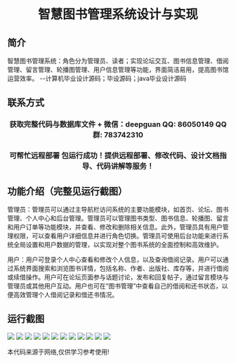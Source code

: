 <p><h1 align="center">智慧图书管理系统设计与实现</h1></p>

## 简介
智慧图书管理系统：角色分为管理员、读者；实现论坛交互、图书信息管理、借阅管理、留言管理、轮播图管理、用户信息管理等功能，界面简洁易用，提高图书馆运营效率。    --计算机毕业设计源码；毕设源码；java毕业设计源码


## 联系方式
<p><h3 align="center">获取完整代码与数据库文件 + 微信：deepguan QQ: 86050149 QQ群: 783742310</h3></p>
<p><h3 align="center">可帮忙远程部署 包运行成功！提供远程部署、修改代码、设计文档指导、代码讲解等服务！</h3></p>

## 功能介绍（完整见运行截图）
管理员：管理员可以通过主导航栏访问系统的主要功能模块，如首页、论坛、图书管理、个人中心和后台管理。管理员可以管理图书类型、图书信息、轮播图、留言和用户订单等功能模块，并查看、修改和删除相关信息。此外，管理员具有用户管理权限，可以查看用户详细信息并进行角色切换。管理员可使用后台功能来进行系统全局设置和用户数据的管理，以实现对整个图书系统的全面控制和高效维护。

用户：用户可登录个人中心查看和修改个人信息，以及查询借阅记录。用户可以通过系统界面搜索和浏览图书详情，包括名称、作者、出版社、库存等，并进行借阅或续借操作。用户可在论坛页面参与话题讨论，发布和回复帖子，通过留言模块与管理员或其他用户互动。用户也可在“图书管理”中查看自己的借阅和还书状态，以便高效管理个人借阅记录和借还书情况。


## 运行截图
![](https://bs-1329754181.cos.ap-shanghai.myqcloud.com/spring/SmartLibraryManagementSystemDesignAndImplementation/img/001.jpg)
![](https://bs-1329754181.cos.ap-shanghai.myqcloud.com/spring/SmartLibraryManagementSystemDesignAndImplementation/img/002.jpg)
![](https://bs-1329754181.cos.ap-shanghai.myqcloud.com/spring/SmartLibraryManagementSystemDesignAndImplementation/img/003.jpg)
![](https://bs-1329754181.cos.ap-shanghai.myqcloud.com/spring/SmartLibraryManagementSystemDesignAndImplementation/img/004.jpg)
![](https://bs-1329754181.cos.ap-shanghai.myqcloud.com/spring/SmartLibraryManagementSystemDesignAndImplementation/img/005.jpg)
![](https://bs-1329754181.cos.ap-shanghai.myqcloud.com/spring/SmartLibraryManagementSystemDesignAndImplementation/img/006.jpg)
![](https://bs-1329754181.cos.ap-shanghai.myqcloud.com/spring/SmartLibraryManagementSystemDesignAndImplementation/img/007.jpg)
![](https://bs-1329754181.cos.ap-shanghai.myqcloud.com/spring/SmartLibraryManagementSystemDesignAndImplementation/img/008.jpg)
![](https://bs-1329754181.cos.ap-shanghai.myqcloud.com/spring/SmartLibraryManagementSystemDesignAndImplementation/img/009.jpg)
![](https://bs-1329754181.cos.ap-shanghai.myqcloud.com/spring/SmartLibraryManagementSystemDesignAndImplementation/img/010.jpg)
![](https://bs-1329754181.cos.ap-shanghai.myqcloud.com/spring/SmartLibraryManagementSystemDesignAndImplementation/img/011.jpg)
![](https://bs-1329754181.cos.ap-shanghai.myqcloud.com/spring/SmartLibraryManagementSystemDesignAndImplementation/img/012.jpg)

<p>本代码来源于网络,仅供学习参考使用!</p>

